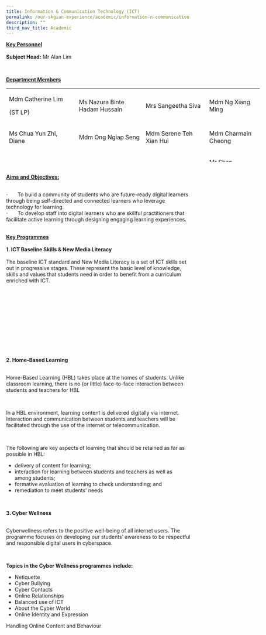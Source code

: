 ```yaml
---
title: Information & Communication Technology (ICT)
permalink: /our-skgian-experience/academic/information-n-communication-technology-ict/
description: ""
third_nav_title: Academic
---
```

<p><strong><u>Key Personnel</u></strong><br> <br> <strong>Subject Head:</strong>&nbsp;Mr Alan Lim</p>
<p>&nbsp;</p>
<p><strong><u>Department Members</u></strong></p>
<table style="width: 694px; height: 200px;">
<tbody>
<tr>
<td style="width: 185px;">
<p>Mdm Catherine Lim</p>
<p>(ST LP)</p>
</td>
<td style="width: 177px;">
<p>Ms Nazura Binte Hadam Hussain</p>
</td>
<td style="width: 165.578px;">
<p>Mrs Sangeetha Siva</p>
</td>
<td style="width: 135.422px;">
<p>Mdm Ng Xiang Ming</p>
</td>
</tr>
<tr>
<td style="width: 185px;">
<p>Ms Chua Yun Zhi, Diane</p>
</td>
<td style="width: 177px;">
<p>Mdm Ong Ngiap Seng</p>
</td>
<td style="width: 165.578px;">
<p>Mdm Serene Teh Xian Hui</p>
</td>
<td style="width: 135.422px;">
<p>Mdm Charmain Cheong</p>
</td>
</tr>
<tr>
<td style="width: 185px;">
<p>Mr Ang Chern Kiat</p>
</td>
<td style="width: 177px;">
<p>Ms Kao Pow Ling</p>
</td>
<td style="width: 165.578px;">
<p>Mdm Tan Wee Bee Serene</p>
</td>
<td style="width: 135.422px;">
<p>Mr Shen Qingwen <br>(ICT Manager)</p>
</td>
</tr>
<tr>
<td style="width: 185px;">
<p>Mr Chee Joon Kit Kelvin</p>
</td>
<td style="width: 177px;">
<p>Mr Chew Chee Siang Richard</p>
</td>
<td style="width: 165.578px;">
<p>Mdm Wang Yan</p>
</td>
<td style="width: 135.422px;">
<p>&nbsp;</p>
</td>
</tr>
</tbody>
</table>
<p><br> <strong><u>Aims and Objectives:<br> <br> </u></strong></p>
<p>·&nbsp;&nbsp;&nbsp;&nbsp;&nbsp;&nbsp; To build a community of students who are future-ready digital learners through being self-directed and connected learners who leverage technology for learning.<br>·&nbsp;&nbsp;&nbsp;&nbsp;&nbsp;&nbsp; To develop staff into digital learners who are skillful practitioners that facilitate active learning through designing engaging learning experiences.</p>
<p><br> <strong><u>Key Programmes<br> </u></strong><br> <strong>1. ICT Baseline Skills &amp; New Media Literacy<br> </strong><br> The baseline ICT standard and New Media Literacy is a set of ICT skills set out in progressive stages. These represent the basic level of knowledge, skills and values that students need in order to benefit from a curriculum enriched with ICT.</p>
<p>&nbsp;</p>
<p>&nbsp;</p>
<p>&nbsp;</p>
<p>&nbsp;</p>
<p>&nbsp;</p>
<p>&nbsp;</p>
<p><strong>2. Home-Based Learning<br> <br> </strong></p>
<p>Home-Based Learning (HBL) takes place at the homes of students. Unlike classroom learning, there is no (or little) face-to-face interaction between students and teachers for HBL</p>
<p>&nbsp;</p>
<p>In a HBL environment, learning content is delivered digitally via internet. Interaction and communication between students and teachers will be facilitated through the use of the internet or telecommunication.</p>
<p>&nbsp;</p>
<p>The following are key aspects of learning that should be retained as far as possible in HBL:</p>
<ul>
<li>delivery of content for learning;</li>
<li>interaction for learning between students and teachers as well as among students;</li>
<li>formative evaluation of learning to check understanding; and</li>
<li>remediation to meet students’ needs</li>
</ul>
<p>&nbsp;</p>
<p><strong>3. Cyber Wellness</strong></p>
<p><br> Cyberwellness refers to the positive well-being of all internet users. The programme focuses on developing our students’ awareness to be respectful and responsible digital users in cyberspace.</p>
<p>&nbsp;</p>
<p><strong>Topics in the Cyber Wellness programmes include:</strong></p>
<ul>
<li>Netiquette</li>
<li>Cyber Bullying</li>
<li>Cyber Contacts</li>
<li>Online Relationships</li>
<li>Balanced use of ICT</li>
<li>About the Cyber World</li>
<li>Online Identity and Expression</li>
</ul>
<p>Handling Online Content and Behaviour</p>